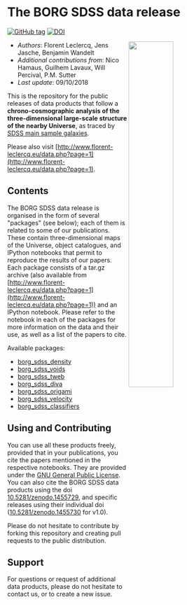 The BORG SDSS data release
==============================================

[![GitHub tag](https://img.shields.io/github/tag/florent-leclercq/borg_sdss_data_release.svg?maxAge=3600&label=GitHub)](https://github.com/florent-leclercq/borg_sdss_data_release)
[![DOI](https://zenodo.org/badge/72010781.svg)](https://zenodo.org/badge/latestdoi/72010781)

<img src="http://florent-leclercq.eu/images/data/sdss_wedge_final.png" width="45%" align="right"></img>

* *Authors*: Florent Leclercq, Jens Jasche, Benjamin Wandelt
* *Additional contributions from*: Nico Hamaus, Guilhem Lavaux, Will Percival, P.M. Sutter
* *Last update*: 09/10/2018

This is the repository for the public releases of data products that follow a **chrono-cosmographic analysis of the three-dimensional large-scale structure of the nearby Universe**, as traced by [SDSS main sample galaxies](http://classic.sdss.org/dr7/).

Please also visit [http://www.florent-leclercq.eu/data.php?page=1](http://www.florent-leclercq.eu/data.php?page=1).

Contents
------------

The BORG SDSS data release is organised in the form of several "packages" (see below); each of them is related to some of our publications. These contain three-dimensional maps of the Universe, object catalogues, and IPython notebooks that permit to reproduce the results of our papers. Each package consists of a tar.gz archive (also available from [http://www.florent-leclercq.eu/data.php?page=1](http://www.florent-leclercq.eu/data.php?page=1)) and an IPython notebook. Please refer to the notebook in each of the packages for more information on the data and their use, as well as a list of the papers to cite.

Available packages:
* [borg_sdss_density](borg_sdss_density)
* [borg_sdss_voids](borg_sdss_voids)
* [borg_sdss_tweb](borg_sdss_tweb)
* [borg_sdss_diva](borg_sdss_diva)
* [borg_sdss_origami](borg_sdss_origami)
* [borg_sdss_velocity](borg_sdss_velocity)
* [borg_sdss_classifiers](borg_sdss_classifiers)

Using and Contributing
------------

You can use all these products freely, provided that in your publications, you cite the papers mentioned in the respective notebooks. They are provided under the [GNU General Public License](LICENSE). You can also cite the BORG SDSS data products using the doi [10.5281/zenodo.1455729](http://dx.doi.org/10.5281/zenodo.1455729), and specific releases  using their individual doi ([10.5281/zenodo.1455730](http://dx.doi.org/10.5281/zenodo.1455730) for v1.0).

Please do not hesitate to contribute by forking this repository and creating pull requests to the public distribution.

Support
------------

For questions or request of additional data products, please do not hesitate to contact us, or to create a new issue.
